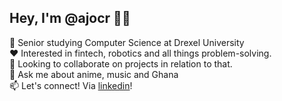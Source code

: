 ## Hey, I'm @ajocr 👋🏾
 
🌱 Senior studying Computer Science at Drexel University </br>
❤️ Interested in fintech, robotics and all things problem-solving. </br>
👯 Looking to collaborate on projects in relation to that. </br>
💬 Ask me about anime, music and Ghana </br>
📫 Let's connect! Via [linkedin](https://www.linkedin.com/in/maocran/)!


